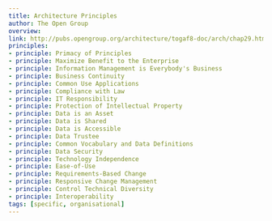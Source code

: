 ```yaml
---
title: Architecture Principles
author: The Open Group
overview:
link: http://pubs.opengroup.org/architecture/togaf8-doc/arch/chap29.html
principles:
- principle: Primacy of Principles
- principle: Maximize Benefit to the Enterprise
- principle: Information Management is Everybody's Business
- principle: Business Continuity
- principle: Common Use Applications
- principle: Compliance with Law
- principle: IT Responsibility
- principle: Protection of Intellectual Property
- principle: Data is an Asset
- principle: Data is Shared
- principle: Data is Accessible
- principle: Data Trustee
- principle: Common Vocabulary and Data Definitions
- principle: Data Security
- principle: Technology Independence
- principle: Ease-of-Use
- principle: Requirements-Based Change
- principle: Responsive Change Management
- principle: Control Technical Diversity
- principle: Interoperability
tags: [specific, organisational]
---
```

